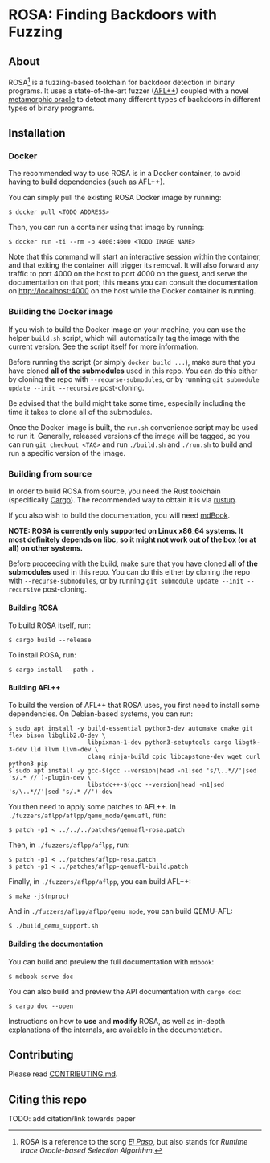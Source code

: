 # ROSA: Finding Backdoors with Fuzzing

## About
ROSA[^1] is a fuzzing-based toolchain for backdoor detection in binary programs. It uses a
state-of-the-art fuzzer ([AFL++](https://github.com/AFLplusplus/AFLplusplus)) coupled with a novel
[metamorphic oracle](https://en.wikipedia.org/wiki/Metamorphic_testing) to detect many different
types of backdoors in different types of binary programs.


## Installation
### Docker
The recommended way to use ROSA is in a Docker container, to avoid having to build dependencies
(such as AFL++).

You can simply pull the existing ROSA Docker image by running:
```console
$ docker pull <TODO ADDRESS>
```
Then, you can run a container using that image by running:
```console
$ docker run -ti --rm -p 4000:4000 <TODO IMAGE NAME>
```
Note that this command will start an interactive session within the container, and that exiting
the container will trigger its removal. It will also forward any traffic to port 4000 on the host
to port 4000 on the guest, and serve the documentation on that port; this means you can consult the
documentation on <http://localhost:4000> on the host while the Docker container is running.

### Building the Docker image
If you wish to build the Docker image on your machine, you can use the helper `build.sh` script,
which will automatically tag the image with the current version. See the script itself for more
information.

Before running the script (or simply `docker build ...`), make sure that you have cloned **all of
the submodules** used in this repo. You can do this either by cloning the repo with
`--recurse-submodules`, or by running `git submodule update --init --recursive` post-cloning.

Be advised that the build might take some time, especially including the time it takes to clone all
of the submodules.

Once the Docker image is built, the `run.sh` convenience script may be used to run it. Generally,
released versions of the image will be tagged, so you can run `git checkout <TAG>` and run
`./build.sh` and `./run.sh` to build and run a specific version of the image.

### Building from source
In order to build ROSA from source, you need the Rust toolchain (specifically [Cargo](
https://crates.io/crates/cargo)). The recommended way to obtain it is via
[rustup](https://rustup.rs/).

If you also wish to build the documentation, you will need [mdBook](
https://github.com/rust-lang/mdBook).

**NOTE: ROSA is currently only supported on Linux x86_64 systems. It most definitely depends on
libc, so it might not work out of the box (or at all) on other systems.**

Before proceeding with the build, make sure that you have cloned **all of the submodules** used in
this repo. You can do this either by cloning the repo with `--recurse-submodules`, or by running
`git submodule update --init --recursive` post-cloning.

#### Building ROSA
To build ROSA itself, run:
```console
$ cargo build --release
```
To install ROSA, run:
```console
$ cargo install --path .
```

#### Building AFL++
To build the version of AFL++ that ROSA uses, you first need to install some dependencies. On
Debian-based systems, you can run:
```console
$ sudo apt install -y build-essential python3-dev automake cmake git flex bison libglib2.0-dev \
                      libpixman-1-dev python3-setuptools cargo libgtk-3-dev lld llvm llvm-dev \
                      clang ninja-build cpio libcapstone-dev wget curl python3-pip
$ sudo apt install -y gcc-$(gcc --version|head -n1|sed 's/\..*//'|sed 's/.* //')-plugin-dev \
                      libstdc++-$(gcc --version|head -n1|sed 's/\..*//'|sed 's/.* //')-dev
```
You then need to apply some patches to AFL++. In `./fuzzers/aflpp/aflpp/qemu_mode/qemuafl`, run:
```console
$ patch -p1 < ../../../patches/qemuafl-rosa.patch
```
Then, in `./fuzzers/aflpp/aflpp`, run:
```console
$ patch -p1 < ../patches/aflpp-rosa.patch
$ patch -p1 < ../patches/aflpp-qemuafl-build.patch
```
Finally, in `./fuzzers/aflpp/aflpp`, you can build AFL++:
```console
$ make -j$(nproc)
```
And in `./fuzzers/aflpp/aflpp/qemu_mode`, you can build QEMU-AFL:
```console
$ ./build_qemu_support.sh
```

#### Building the documentation
You can build and preview the full documentation with `mdbook`:
```console
$ mdbook serve doc
```
You can also build and preview the API documentation with `cargo doc`:
```console
$ cargo doc --open
```
Instructions on how to **use** and **modify** ROSA, as well as in-depth explanations of the
internals, are available in the documentation.


## Contributing
Please read [CONTRIBUTING.md](./CONTRIBUTING.md).


## Citing this repo
TODO: add citation/link towards paper


[^1]: ROSA is a reference to the song [_El Paso_](
https://genius.com/Marty-robbins-el-paso-lyrics#:~:text=the%20back%20door%20of%20Rosa%27s), but
also stands for _Runtime trace Oracle-based Selection Algorithm_.
